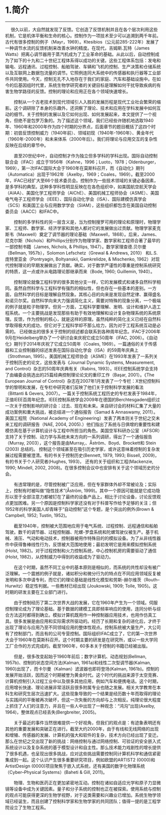 # 1.简介


---
　
  很久以前，大自然就发现了反馈。它创造了反馈机制并且在各个层次利用这些机制，它是机体平衡和生命的核心。控制作为一项技术至少可以追溯到两千年前。古代有很多控制的例子（Mayr，1969）。Ktesibios（公元前285-222年）发展了一种调节水流的反馈机制来改善水钟的精度。在现代，吉姆斯.瓦特（James Watts）把离心调节器用于蒸汽机成为了工业革命的基础。从此以后，自动控制成为了如下的十九和二十世纪工程体系得以成功的关键。这些工程体系包括：发电和输电、远程通讯、过程控制、船舶驾驶、车辆和飞机的控制、生产决策和仓储系统以及互联网上数据包流量的调节。它照例连同大系统中的传感器和执行器等工业部件共同使用。今天，控制无孔不入地存在于我们的家庭、汽车和基础设施中。在如今的后基因组时代里，系统生物学研究者的关键目标是理解如何干扰导致疾病的有害生物学路径的反馈。控制的理论和应用正在各个领域快速增长。
  
　　控制从一个古老技术到现代领域引人入胜的发展历程是现代工业社会繁荣的缩影。这个调研除了本身的乐趣外，还洞察了理论、技术和应用在学科发展中如何互动的细节。关于控制的发展以及它如何出现、如何发展起来，本文提供了一个视角，但绝不是包罗万象的。为了描述这个领域，我们已经些许随机地选取1940年、1960年和2000年作为四个时期的分界点，后面章节的题目概括了这四个时期：初尝反馈控制威力（1940年前）、领域初现（1940年-1960年）、黄金年代（1960年-2000年）和未来体系（2000年后）。我们将理论与应用交互的复杂性反映在后续的章节中。
  
　　直至20世纪中叶，自动控制才作为独立但多学科的学科出现。国际自动控制联合会（IFAC）成立于1956年（Kahne，1996；Luoto，1978；Oldenburger，1969），第一次IFAC国际大会于1960年在莫斯科召开，而《自动化》期刊（Automatica）出现于1962年（Axelby，1969；Coales，1969）。截至2000年，IFAC已经扩大至66个技术委员会。控制作为一些技术领域的关键必备因素，是多学科的典型。这种多学科性明显反映在在各色组织中，如美国航空航天学会（AIAA）、美国化学工程师学会（AIChE）、美国机械工程师协会（ASME）、美国电气电子工程师学会（IEEE）、国际自动化学会（ISA）、国际建模仿真学会（SCS）和美国工业与应用数学学会（SIAM），这些组织都包含在美国自动控制委员会（AACC）和IFAC中。
  
　　控制的多学科性的另一层含义是，当为控制搜罗可用的理论和原理时，物理学家、工程师、数学家、经济学家和其他人都对它的发展做出过贡献。物理学家麦克斯韦（Maxwell）奠定了调节器的理论基础（Maxwell，1868）。后来，James、尼克尔斯（Nichols）和Phillips分别作为物理学家、数学家和工程师合著了最早的一部控制书籍（James, Nichols, & Phillips, 1947）。数学家理查德.贝尔曼（Bellman, 1957b），Solomon Lefschetz（Grewal & Andrews, 2010） 和L.S.庞特里亚金（Pontryagin, Boltyanskii, Gamkrelidze, & Mischenko, 1962）对现代控制理论的早期发展做出了贡献。确实，对于数学严谨性的尊重是控制系统研究的特质，这一点或许从电路理论那继承而来（Bode, 1960; Guillemin, 1940）。
  
　　控制理论就像工程科学的很多其他分支一样，它的发展模式和诸多自然科学相同。虽然自然科学与工程科学有强烈的相似性，但也存在一些基本的差别。一方面，自然科学的目标是理解自然现象。其核心目的向来是发现自然定律、赢得盛名和诺贝尔奖。自然科学向来大力强调简化主义，需要对特殊的现象分离，一个极端的例子就是粒子物理学。但另一方面，工程科学要理解、发明、设计和维护人造工程系统。一个主要挑战是发现那些有助于有效地理解和设计复杂物理系统的系统原理。反馈，作为控制的核心，就是这样的原理。虽然纯粹的简化主义已经在自然科学取得极大的成功，但它对于工程科学却不那么给力，因为对于工程系统互动是必需的。
已经做出的很多关于控制的综述都会联系到各种周年纪念。IFAC于2006年9月在Heidelberg举办了一个研讨会来庆祝它成立50周年（IFAC, 2006）。《自动化》期刊于2014年庆祝了它成立50周年（Coales, 1969）。一篇通俗的关于传感器和工业控制器的综述发表在国际自动化学会（ISA）的59周年庆典上（Strothman, 1995）。美国机械工程师协会（ASME）在1993年发表了一系列关于控制历史的论文，这些发表与《Journal Dynamic Systems, Measurement, and Control》杂志的50周年庆典有关（Rabins, 1993）。IEEE控制系统学会支持了由编委会挑选出的25篇经典控制理论论文的重印工作（Başar, 2001）。《The European Journal of Control》杂志在2007年1月发表了一个专栏：X世纪控制科学的黎明和发展，在专栏中研究者们反映了他们关于控制科学发展的看法（Bittanti & Gevers, 2007）。一篇关于控制系统工程历史的专栏发表于1984年，正值IEEE百周年纪念。IEEE控制系统学会2009年在德国的Berchtesgaden组织过一次关于控制影响的研讨会：过去、现在和未来。来自研讨会的材料汇集了大量的成功案例和重大挑战，被总结进一个通俗报告（Samad & Annaswamy, 2011）。美国工程院（National Academy of Engineering）发表了两本则关于世纪之交未来工程的调研报告（NAE, 2004, 2005).）他们指出了系统与日俱增的重要性和建模仿真在基于计算机设计与工程中所担当的角色。美国空军科研办公室（AFSOR）支持了关于控制、动力学与系统未来方向的一系列调研，得出了一个通俗报告（Murray, 2003），这个报告是由Murray,、Åström、Boyd、Brockett和 Stein (2003) 总结的。
控制这个领域甚至在吸引历史学家，或许这意味着控制的复杂发展过程需要被澄清。有的书关于控制历史(Bennett, 1979, 1993; Bissell, 2009)， 有的书关于个人研究者(Hughes, 1993)， 还有的关于组织和工程(Mackenzie, 1990; Mindell, 2002, 2008)。在很多控制会议中也安排有关于这个领域历史的分会。

　　有违常理的是，尽管控制被广泛应用，但在专家群体外却不常被论及；实际上，控制有时被叫做“隐性技术”(Åström, 1999)。其中一个原因可能就是它成功隐形以至于全部注意力都被钉在了最终的设备产品上。相比于讨论设备，讨论反馈观点更加困难。另一个原因是控制科学家还没有对于科普写作给予足够的关注；但1952年的科学美国人却青睐于“自动控制”这个专题，是个突出的例外(Brown & Campbell, 1952; Tustin, 1952)。
  
　　截至1940年，控制被大范围地应用于电气系统、过程控制、远程通信和船舶驾驶。数千的调节器、过程控制器、陀螺-罗盘系统和陀螺驾驶仪被生产。基于机械、液压、气动和电动技术，控制器被用作特殊目的的模拟设备。为了从非线性器件中获得鲁棒线性行为，反馈被大范围地使用；最初发明它是用来模拟控制系统(Holst, 1982)。对于过程控制和火力控制系统，中心控制机房的需要驱动了通信(Holst, 1982)，从控制威力中得到的收益成为了驱动力。
  
　　在这个时期，虽然不同工业中的基本原则是相似的，而系统的共性却没有被广泛理解。一个震撼的例子就是，诸如积分和微分行为的特点在不同应用领域反复被发明和多次申请专利，而它们的理论基础是线性化模型和劳斯-赫尔维茨（Routh–Hurwitz）稳定性判据。一些教材已经出现 (Joukowski, 1909; Tolle, 1905)。这时期的研发主要在工业部门进行。
  
　　由于控制经历了第二次世界大战的发展，它在1960年产生为一个领域。伺服控制理论成为了理论基础。基于数据的建模工具即频率响应的使用，连同分析与综合方法这时都得到确立。模拟计算机既用作一种控制器应用技术，也用作仿真工具。很多发展是由应用和实际需求所驱动的。经历了长期和复杂的进化后，才终于出现了理论与应用乃至不同领域应用的整体性观点。控制系统被大量生产，大公司有了控制部门，而且有的公司专营控制。国际组织IFAC成立了，它的第一次世界大会于1960年在莫斯科召开。这个时期主要的研发是在研究所，或以一些大学同工厂合作的方式完成的。截至1960年，60多本关于控制的书籍已经被出版。
  
　　但是，很多改变起始于1960年前后；数字计算机、动态规划(Bellman, 1957b)、控制的状态空间方法(Kalman, 1961a)和线性二次型调节器(Kalman, 1960)出现了，而卡尔曼（Kalman）滤波器也即将登场(Kalman, 1961b)。控制的发展开始活跃，因而这个时期被誉为黄金时代。这个时代的挑战来源于太空竞赛、计算机控制引入过程工业中以及很多其他应用，例如汽车和便携电话。这个时期，应用增长快速、理论进展非常活跃且很多附属专业也随之发展。相关大学教育在本科生和研究生层次迅速扩大。这些现象导致的一个结果是经历数十年而取得的理论与实践间的平衡被再次破坏，但这一次失衡的方向却与上次相反。纯理论很大程度上抓住了人们的注意力，并且在一些人中出现了一种观念：“鸿沟”出现(Axelby, 1964)，整体观点已经丢失(Bergbreiter, 2005)。
  
　　关于最近的事件当然很难提供一个好视角，但我们的观点是：有迹象表明还有其他的重要发展和突破正在进行。截至大约2000年，由于有线和无线网络的出现和增殖、传感器的发展、计算机的强大和软件的复杂，技术方向已经出现了变迁。那么在世纪之交出现了新的挑战：网络控制与通过网络控制、可验证的安全嵌入式系统设计以及复杂系统的基于模型设计和自主性。那么技术能力戏剧性的增长提供了很多机遇，也呈现出很多挑战，应对这些挑战需要控制同计算机科学和通信紧密集成到一起。这个认识产生很多重要研究项目，例如欧盟的ARTIST2 (0000)和ArtistDesign (0000)项目聚焦于嵌入式系统，还有美国的数字化物理系统（Cyber–Physical Systems）(Baheti & Gill, 2011)。
  
　　物理、生物和医药正在更加紧密地互动。控制在诸如自适应光学和原子力显微镜等设备中成为关键因素。量子和分子系统的控制也正在被探索。使用系统与控制的观点可能获得更深的生物学视野，对于这类需要和兴趣业已增加。系统生物学领域已经诞生，而且创建了控制科学家和生物学家的共同团队；值得一提的是工程学院设立了生物工程系。

